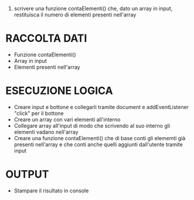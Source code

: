 1. scrivere una funzione contaElementi() che, dato un array in input, restituisca il numero di elementi presenti nell'array

# RACCOLTA DATI
- Funzione contaElementi()
- Array in input
- Elementi presenti nell'array

# ESECUZIONE LOGICA
- Creare input e bottone e collegarli tramite document e addEventListener "click" per il bottone
- Creare un array con vari elementi all'interno 
- Collegare array all'input di modo che scrivendo al suo interno gli elementi vadano nell'array
- Creare una funzione contaElementi() che di base conti gli elememti già presenti nell'array e che conti anche quelli aggiunti dall'utente tramite input

# OUTPUT
- Stampare il risultato in console